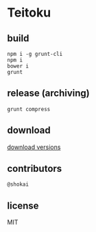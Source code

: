 # Teitoku

## build

```
npm i -g grunt-cli
npm i
bower i
grunt
```

## release (archiving)

```
grunt compress
```

## download

[download versions](http://geta6.net/teitoku)

## contributors

```
@shokai
```

## license

MIT
